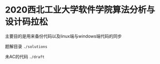 # 2020西北工业大学软件学院算法分析与设计码拉松

主要目的是用来备份代码以及linux端与windows端代码的同步

题解目录 `./solutions`

未AC的代码 `./draft`

